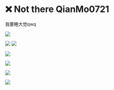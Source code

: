 # ❌ Not there QianMo0721

我要睡大觉qwq

![](https://img.shields.io/badge/Jvav-noob-blue)

![](https://img.shields.io/badge/NodeJS-wtf-blue)
![](https://img.shields.io/badge/HTML_CSS-I_know_I_was_wrong-blue)

![](https://img.shields.io/badge/JvavScript-ciodkdkfknfw-blue)

![](https://img.shields.io/badge/Vue-idk-blue)

![](https://img.shields.io/badge/淘宝客服-骚-blue)

![](https://img.shields.io/badge/番茄炒蛋-更骚-blue)
